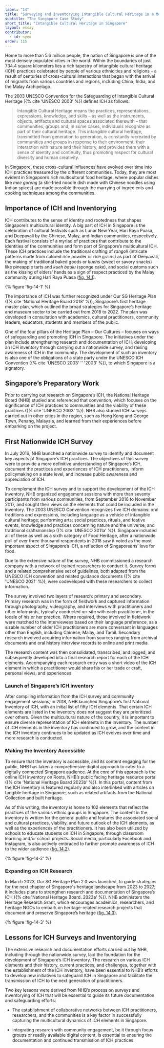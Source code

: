 ```yaml
---
label: "14"
title: "Surveying and Inventorying Intangible Cultural Heritage in a Multicultural Society"
subtitle: "The Singapore Case Study"
short_title: "Intangible Cultural Heritage in Singapore"
layout: essay
contributor:
  - id: nyeo
order: 115
---
```


Home to more than 5.6 million people, the nation of Singapore is one of the most densely populated cities in the world. Within the boundaries of just 734.4 square kilometers lies a rich tapestry of intangible cultural heritage (ICH) practices celebrated by people of various ethnicities and religions – a result of centuries of cross-cultural interactions that began with the arrival of migrants from various countries and regions, including China, India, and the Malay Archipelago.

The 2003 UNESCO Convention for the Safeguarding of Intangible Cultural Heritage ({% cite 'UNESCO 2003' %}) defines ICH as follows:

> Intangible Cultural Heritage means the practices, representations, expressions, knowledge, and skills – as well as the instruments, objects, artifacts and cultural spaces associated therewith – that communities, groups and, in some cases, individuals recognize as part of their cultural heritage. This intangible cultural heritage, transmitted from generation to generation, is constantly recreated by communities and groups in response to their environment, their interaction with nature and their history, and provides them with a sense of identity and continuity, thus promoting respect for cultural diversity and human creativity.

In Singapore, these cross-cultural influences have evolved over time into ICH practices treasured by the different communities. Today, they are most evident in Singapore’s rich multicultural food heritage, where popular dishes like *mee goreng* (a stir-fried noodle dish made with Chinese noodles using Indian spices) are made possible through the marrying of ingredients and cooking techniques among the communities.

## Importance of ICH and Inventorying

ICH contributes to the sense of identity and rootedness that shapes Singapore’s multicultural identity. A big part of ICH in Singapore is the celebration of cultural festivals such as Lunar New Year, Hari Raya Puasa, and Deepavali by the Chinese, Malay, and Indian communities, respectively. Each festival consists of a myriad of practices that contribute to the identities of the communities and form part of Singapore’s multicultural ICH. These ICH practices include the traditional crafting of *rangoli* (intricate patterns made from colored rice powder or rice grains) as part of Deepavali, the making of traditional baked goods or *kuehs* (sweet or savory snacks) like pineapple tarts and *kueh baulu* (sponge cake), and social customs such as the kissing of elders’ hands as a sign of respect practiced by the Malay community during Hari Raya Puasa ([fig. 14.1](#fig-14-1)).

{% figure 'fig-14-1' %}

The importance of ICH was further recognized under Our SG Heritage Plan ({% cite 'National Heritage Board 2018' %}), Singapore’s first heritage master plan, which outlined the broad strategies for Singapore’s heritage and museum sector to be carried out from 2018 to 2022. The plan was developed in consultation with academics, cultural practitioners, community leaders, educators, students and members of the public.

One of the four pillars of the Heritage Plan – Our Cultures – focuses on ways of safeguarding and promoting ICH in Singapore. The initiatives under the plan include strengthening research and documentation of ICH, developing an ICH inventory through carrying out a nationwide survey, and raising awareness of ICH in the community. The development of such an inventory is also one of the obligations of a state party under the UNESCO ICH Convention ({% cite 'UNESCO 2003' '' '2003' %}), to which Singapore is a signatory.

## Singapore’s Preparatory Work

Prior to carrying out research on Singapore’s ICH, the National Heritage Board (NHB) studied and referenced that convention, which focuses on the significance of ICH practices to communities and the viability of these practices ({% cite 'UNESCO 2003' %}). NHB also studied ICH surveys carried out in other cities in the region, such as Hong Kong and George Town, Penang, Malaysia, and learned from their experiences before embarking on the project.

## First Nationwide ICH Survey

In July 2016, NHB launched a nationwide survey to identify and document key aspects of Singapore’s ICH practices. The objectives of this survey were to provide a more definitive understanding of Singapore’s ICH, document the practices and experiences of ICH practitioners, inform policymaking on a state level, and increase public awareness and appreciation of ICH.

To complement the ICH survey and to support the development of the ICH inventory, NHB organized engagement sessions with more than seventy participants from various communities, from September 2016 to November 2017, and sought their views on the elements that could be included in the inventory. The 2003 UNESCO Convention recognizes five ICH domains: oral traditions and expressions, including language as a vehicle of intangible cultural heritage; performing arts; social practices, rituals, and festive events; knowledge and practices concerning nature and the universe; and traditional craftsmanship ({% cite 'UNESCO 2011a' %}). Singapore included all of these as well as a sixth category of Food Heritage, after a nationwide poll of over three thousand respondents in 2018 saw it voted as the most important aspect of Singapore’s ICH, a reflection of Singaporeans’ love for food.

Due to the extensive nature of the survey, NHB commissioned a research company with a network of trained researchers to conduct it. Survey forms and a related comprehensive set of guidelines, both adapted from the UNESCO ICH convention and related guidance documents ({% cite 'UNESCO 2021' %}), were codeveloped with these researchers to collect information.

The survey involved two layers of research: primary and secondary. Primary research was in the form of fieldwork and captured information through photography, videography, and interviews with practitioners and other informants, typically conducted on-site with each practitioner, in the locale of his or her practice. Where required, those involved in fieldwork were matched to the interviewees based on their language preference, as a sizable number of older ICH practitioners are more conversant in languages other than English, including Chinese, Malay, and Tamil. Secondary research involved acquiring information from sources ranging from archival documents and oral history interview records to online and print media.

The research content was then consolidated, transcribed, and logged, and subsequently developed into a final research report for each of the ICH elements. Accompanying each research entry was a short video of the ICH element in which a practitioner would share his or her trade or craft, personal views, and experiences.

### Launch of Singapore’s ICH inventory

After compiling information from the ICH survey and community engagement sessions, in 2018, NHB launched Singapore’s first National Inventory of ICH, with an initial list of fifty ICH elements. That certain ICH elements are listed in the inventory does not suggest they are prioritized over others. Given the multicultural nature of the country, it is important to ensure diverse representation of ICH elements in the inventory. The number of ICH elements in the inventory has continued to grow, and the content in the ICH inventory continues to be updated as ICH evolves over time and more research is conducted.

### Making the Inventory Accessible

To ensure that the inventory is accessible, and its content engaging for the public, NHB has taken a comprehensive digital approach to cater to a digitally connected Singapore audience. At the core of this approach is the online ICH inventory on Roots, NHB’s public facing heritage resource portal ({% cite 'National Heritage Board 2023b' %}). In this portal, content from the ICH inventory is featured regularly and also interlinked with articles on tangible heritage in Singapore, such as related artifacts from the National Collection and built heritage.

As of this writing, the inventory is home to 102 elements that reflect the practices of the various ethnic groups in Singapore. The content in the inventory is written for the general public and features the associated social and cultural practices, viability, and future outlook of the ICH elements, as well as the experiences of the practitioners. It has also been utilized by schools to educate students on ICH in Singapore, through classroom learning and/or school projects. Social media, particularly Facebook and Instagram, is also actively embraced to further promote awareness of ICH to the wider audience ([fig. 14.2](#fig-14-2)).

{% figure 'fig-14-2' %}

### Expanding on ICH Research

In March 2023, Our SG Heritage Plan 2.0 was launched, to guide strategies for the next chapter of Singapore's heritage landscape from 2023 to 2027; it includes plans to strengthen research and documentation of Singapore’s ICH ({% cite 'National Heritage Board. 2023a' %}). NHB administers the Heritage Research Grant, which encourages academics, researchers, and heritage NGOs to embark on heritage-related research projects that document and preserve Singapore’s heritage ([fig. 14.3](#fig-14-3)).

{% figure 'fig-14-3' %}

## Lessons for ICH Surveys and Inventorying

The extensive research and documentation efforts carried out by NHB, including through the nationwide survey, laid the foundation for the development of Singapore’s ICH inventory. The research on various ICH elements and their history, current practices, and challenges, together with the establishment of the ICH inventory, have been essential to NHB’s efforts to develop new initiatives to safeguard ICH in Singapore and facilitate the transmission of ICH to the next generation of practitioners.

Two key lessons were derived from NHB’s process on surveys and inventorying of ICH that will be essential to guide its future documentation and safeguarding efforts:

-   The establishment of collaborative networks between ICH practitioners, researchers, and the communities is a key factor in successfully capturing the multicultural dynamics of ICH elements in Singapore.

-   Integrating research with community engagement, be it through focus groups or readily available digital content, is essential to ensuring the documentation and continued transmission of ICH practices.
